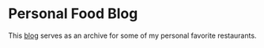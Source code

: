 # Personal Food Blog
This [blog](http://www.izakayaeats.com) serves as an archive for some of my personal favorite restaurants.
